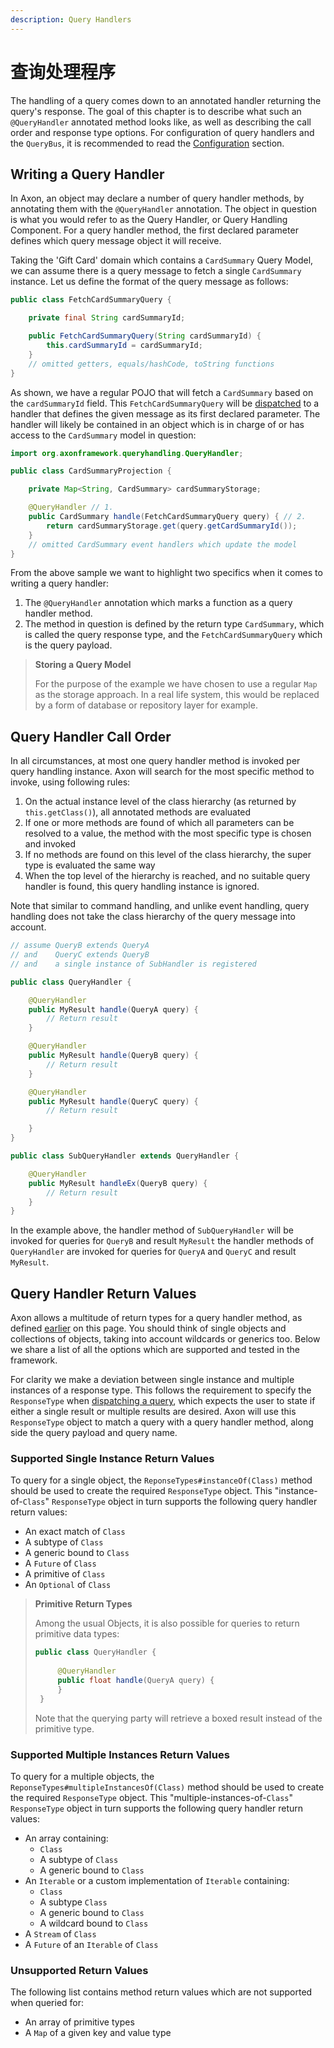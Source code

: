 ```yaml
---
description: Query Handlers
---
```


# 查询处理程序

The handling of a query comes down to an annotated handler returning the query's response. The goal of this chapter is to describe what such an `@QueryHandler` annotated method looks like, as well as describing the call order and response type options. For configuration of query handlers and the `QueryBus`, it is recommended to read the [Configuration](configuration.md) section.

## Writing a Query Handler

In Axon, an object may declare a number of query handler methods, by annotating them with the `@QueryHandler` annotation. The object in question is what you would refer to as the Query Handler, or Query Handling Component. For a query handler method, the first declared parameter defines which query message object it will receive.

Taking the 'Gift Card' domain which contains a `CardSummary` Query Model, we can assume there is a query message to fetch a single `CardSummary` instance. Let us define the format of the query message as follows:

```java
public class FetchCardSummaryQuery {

    private final String cardSummaryId;

    public FetchCardSummaryQuery(String cardSummaryId) {
        this.cardSummaryId = cardSummaryId;
    }
    // omitted getters, equals/hashCode, toString functions
}
```

As shown, we have a regular POJO that will fetch a `CardSummary` based on the `cardSummaryId` field. This `FetchCardSummaryQuery` will be [dispatched](query-dispatchers.md) to a handler that defines the given message as its first declared parameter. The handler will likely be contained in an object which is in charge of or has access to the `CardSummary` model in question:

```java
import org.axonframework.queryhandling.QueryHandler;

public class CardSummaryProjection {

    private Map<String, CardSummary> cardSummaryStorage;

    @QueryHandler // 1.
    public CardSummary handle(FetchCardSummaryQuery query) { // 2.
        return cardSummaryStorage.get(query.getCardSummaryId());
    }
    // omitted CardSummary event handlers which update the model
}
```

From the above sample we want to highlight two specifics when it comes to writing a query handler:

1. The `@QueryHandler` annotation which marks a function as a query handler method.
2. The method in question is defined by the return type `CardSummary`, which is called the query response type, and the `FetchCardSummaryQuery` which is the query payload.

> **Storing a Query Model**
>
> For the purpose of the example we have chosen to use a regular `Map` as the storage approach. In a real life system, this would be replaced by a form of database or repository layer for example.

## Query Handler Call Order

In all circumstances, at most one query handler method is invoked per query handling instance. Axon will search for the most specific method to invoke, using following rules:

1. On the actual instance level of the class hierarchy (as returned by `this.getClass()`), all annotated methods are evaluated
2. If one or more methods are found of which all parameters can be resolved to a value, the method with the most specific type is chosen and invoked
3. If no methods are found on this level of the class hierarchy, the super type is evaluated the same way
4. When the top level of the hierarchy is reached, and no suitable query handler is found, this query handling instance is ignored.

Note that similar to command handling, and unlike event handling, query handling does not take the class hierarchy of the query message into account.

```java
// assume QueryB extends QueryA 
// and    QueryC extends QueryB
// and    a single instance of SubHandler is registered

public class QueryHandler {

    @QueryHandler
    public MyResult handle(QueryA query) {
        // Return result
    }

    @QueryHandler
    public MyResult handle(QueryB query) {
        // Return result
    }

    @QueryHandler
    public MyResult handle(QueryC query) {
        // Return result

    }
}

public class SubQueryHandler extends QueryHandler {

    @QueryHandler
    public MyResult handleEx(QueryB query) {
        // Return result
    }
}
```

In the example above, the handler method of `SubQueryHandler` will be invoked for queries for `QueryB` and result `MyResult` the handler methods of `QueryHandler` are invoked for queries for `QueryA` and `QueryC` and result `MyResult`.

## Query Handler Return Values

Axon allows a multitude of return types for a query handler method, as defined [earlier](query-handlers.md#writing-a-query-handler) on this page. You should think of single objects and collections of objects, taking into account wildcards or generics too. Below we share a list of all the options which are supported and tested in the framework.

For clarity we make a deviation between single instance and multiple instances of a response type. This follows the requirement to specify the `ResponseType` when [dispatching a query](query-dispatchers.md), which expects the user to state if either a single result or multiple results are desired. Axon will use this `ResponseType` object to match a query with a query handler method, along side the query payload and query name.

### Supported Single Instance Return Values

To query for a single object, the `ReponseTypes#instanceOf(Class)` method should be used to create the required `ResponseType` object. This "instance-of-`Class`" `ResponseType` object in turn supports the following query handler return values:

* An exact match of `Class`
* A subtype of `Class`
* A generic bound to `Class`
* A `Future` of `Class`
* A primitive of `Class`
* An `Optional` of `Class`

> **Primitive Return Types**
>
> Among the usual Objects, it is also possible for queries to return primitive data types:
>
> ```java
> public class QueryHandler {
>  
>      @QueryHandler
>      public float handle(QueryA query) {
>      }
>  }
> ```
>
> Note that the querying party will retrieve a boxed result instead of the primitive type.

### Supported Multiple Instances Return Values

To query for a multiple objects, the `ReponseTypes#multipleInstancesOf(Class)` method should be used to create the required `ResponseType` object. This "multiple-instances-of-`Class`" `ResponseType` object in turn supports the following query handler return values:

* An array containing:
  * `Class`
  * A subtype of `Class`
  * A generic bound to `Class`
* An `Iterable` or a custom implementation of `Iterable` containing:
  * `Class`
  * A subtype `Class`
  * A generic bound to `Class`
  * A wildcard bound to `Class`
* A `Stream` of `Class`
* A `Future` of an `Iterable` of `Class`

### Unsupported Return Values

The following list contains method return values which are not supported when queried for:

* An array of primitive types
* A `Map` of a given key and value type
